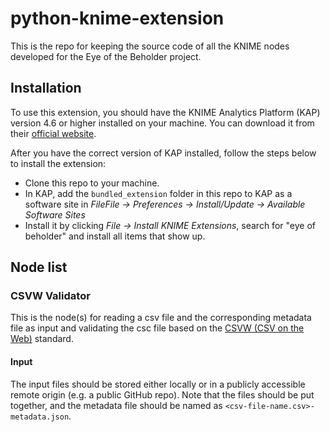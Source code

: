 # python-knime-extension

This is the repo for keeping the source code of all the KNIME nodes developed for the Eye of the Beholder project.

## Installation

To use this extension, you should have the KNIME Analytics Platform (KAP) version 4.6 or higher installed on your machine. You can download it from their [official website](https://www.knime.com/downloads).

After you have the correct version of KAP installed, follow the steps below to install the extension:
- Clone this repo to your machine.
- In KAP, add the `bundled_extension` folder in this repo to KAP as a software site in *FileFile → Preferences → Install/Update → Available Software Sites*
- Install it by clicking *File → Install KNIME Extensions*, search for "eye of beholder" and install all items that show up.

## Node list

### CSVW Validator

This is the node(s) for reading a csv file and the corresponding metadata file as input and validating the csc file based on the [CSVW (CSV on the Web)](https://www.w3.org/TR/tabular-data-primer/) standard.

#### Input

The input files should be stored either locally or in a publicly accessible remote origin (e.g. a public GitHub repo). Note that the files should be put together, and the metadata file should be named as `<csv-file-name.csv>-metadata.json`.
